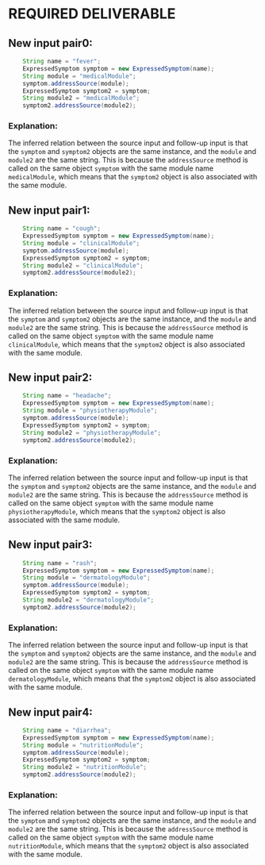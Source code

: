# REQUIRED DELIVERABLE
## New input pair0:
```java
    String name = "fever";
    ExpressedSymptom symptom = new ExpressedSymptom(name);
    String module = "medicalModule";
    symptom.addressSource(module);
    ExpressedSymptom symptom2 = symptom;
    String module2 = "medicalModule";
    symptom2.addressSource(module2);
```
### Explanation:
The inferred relation between the source input and follow-up input is that the `symptom` and `symptom2` objects are the same instance, and the `module` and `module2` are the same string. This is because the `addressSource` method is called on the same object `symptom` with the same module name `medicalModule`, which means that the `symptom2` object is also associated with the same module.

## New input pair1:
```java
    String name = "cough";
    ExpressedSymptom symptom = new ExpressedSymptom(name);
    String module = "clinicalModule";
    symptom.addressSource(module);
    ExpressedSymptom symptom2 = symptom;
    String module2 = "clinicalModule";
    symptom2.addressSource(module2);
```
### Explanation:
The inferred relation between the source input and follow-up input is that the `symptom` and `symptom2` objects are the same instance, and the `module` and `module2` are the same string. This is because the `addressSource` method is called on the same object `symptom` with the same module name `clinicalModule`, which means that the `symptom2` object is also associated with the same module.

## New input pair2:
```java
    String name = "headache";
    ExpressedSymptom symptom = new ExpressedSymptom(name);
    String module = "physiotherapyModule";
    symptom.addressSource(module);
    ExpressedSymptom symptom2 = symptom;
    String module2 = "physiotherapyModule";
    symptom2.addressSource(module2);
```
### Explanation:
The inferred relation between the source input and follow-up input is that the `symptom` and `symptom2` objects are the same instance, and the `module` and `module2` are the same string. This is because the `addressSource` method is called on the same object `symptom` with the same module name `physiotherapyModule`, which means that the `symptom2` object is also associated with the same module.

## New input pair3:
```java
    String name = "rash";
    ExpressedSymptom symptom = new ExpressedSymptom(name);
    String module = "dermatologyModule";
    symptom.addressSource(module);
    ExpressedSymptom symptom2 = symptom;
    String module2 = "dermatologyModule";
    symptom2.addressSource(module2);
```
### Explanation:
The inferred relation between the source input and follow-up input is that the `symptom` and `symptom2` objects are the same instance, and the `module` and `module2` are the same string. This is because the `addressSource` method is called on the same object `symptom` with the same module name `dermatologyModule`, which means that the `symptom2` object is also associated with the same module.

## New input pair4:
```java
    String name = "diarrhea";
    ExpressedSymptom symptom = new ExpressedSymptom(name);
    String module = "nutritionModule";
    symptom.addressSource(module);
    ExpressedSymptom symptom2 = symptom;
    String module2 = "nutritionModule";
    symptom2.addressSource(module2);
```
### Explanation:
The inferred relation between the source input and follow-up input is that the `symptom` and `symptom2` objects are the same instance, and the `module` and `module2` are the same string. This is because the `addressSource` method is called on the same object `symptom` with the same module name `nutritionModule`, which means that the `symptom2` object is also associated with the same module.
